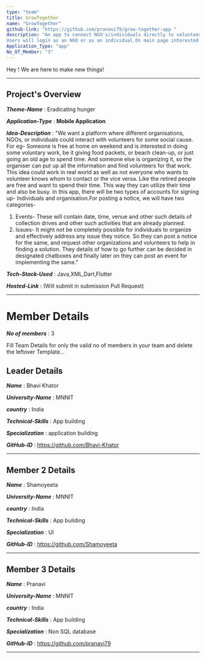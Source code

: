 ```yaml
---
type: "team"                   
title: GrowTogether 
name: "GrowTogether"
github-link: "https://github.com/pranavi79/grow-together-app "
description: "An app to connect NGO's/individuals directly to volunteers.
Users will login as an NGO or as an individual.On main page interested can post an event along with day and time.Anyone can commit to the event as 'going'.A chatbox is also available to directly contact the organiser.An abstract has also been included for a detailed description."
Application_Type: "app"
No_Of_Member: "3"
---
```


Hey ! We are here to make new things!

---

## Project's Overview

_**Theme-Name**_ : Eradicating hunger

_**Application-Type**_ :    **Mobile Application** 

_**Idea-Description**_ : "We want a platform where different organisations, NGOs, or individuals could interact with volunteers for some social cause. For eg- Someone is free at home on weekend and is interested in doing some voluntary work, be it giving food packets, or beach clean-up, or just going an old age to spend time. And someone else is organizing it, so the organiser can put up all the information and find volunteers for that work.
This idea could work in real world as well as not everyone who wants to volunteer knows whom to contact or the vice versa. 
Like the retired people are free and want to spend their time. This way they can utilize their time and also be busy.
In this app, there will be two types of accounts for signing up- Individuals and organisation.For posting a notice, we will have two categories-
1.	Events- These will contain date, time, venue and other such details of collection drives and other such activities that are already planned.
2.	Issues- It might not be completely possible for individuals to organize and effectively address any issue they notice. So they can post a notice for the same, and request other organizations and volunteers to help in finding a solution. They details of how to go further can be decided in designated chatboxes and finally later on they can post an event for implementing the same."

_**Tech-Stack-Used**_ :    Java,XML,Dart,Flutter

<!-- _**GitHub-Link**_ :    https://github.com/pranavi79/grow-together-app -->

_**Hosted-Link**_ :     (Will submit in submission Pull Request)

---

# Member Details

_**No of members**_ : 3

Fill Team Details for only the valid no of members in your team and delete the leftover Template...

## Leader Details

_**Name**_ : Bhavi Khator

_**University-Name**_ : MNNIT

_**country**_ : India
 
_**Technical-Skills**_ : App building

_**Specialization**_ : application building

_**GitHub-ID**_ :  https://github.com/Bhavi-Khator

---

## Member 2 Details

_**Name**_ : Shamoyeeta

_**University-Name**_ : MNNIT

_**country**_ : India
 
_**Technical-Skills**_ : App building

_**Specialization**_ : UI

_**GitHub-ID**_ :   https://github.com/Shamoyeeta

---

## Member 3 Details

_**Name**_ : Pranavi

_**University-Name**_ : MNNIT

_**country**_ : India
 
_**Technical-Skills**_ : App building

_**Specialization**_ : Non SQL database

_**GitHub-ID**_ :   https://github.com/pranavi79

---


